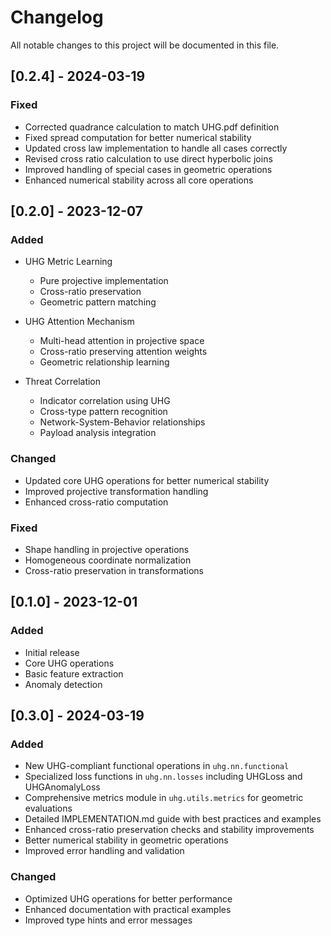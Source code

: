 # Changelog

All notable changes to this project will be documented in this file.

## [0.2.4] - 2024-03-19

### Fixed
- Corrected quadrance calculation to match UHG.pdf definition
- Fixed spread computation for better numerical stability
- Updated cross law implementation to handle all cases correctly
- Revised cross ratio calculation to use direct hyperbolic joins
- Improved handling of special cases in geometric operations
- Enhanced numerical stability across all core operations

## [0.2.0] - 2023-12-07

### Added
- UHG Metric Learning
  - Pure projective implementation
  - Cross-ratio preservation
  - Geometric pattern matching

- UHG Attention Mechanism
  - Multi-head attention in projective space
  - Cross-ratio preserving attention weights
  - Geometric relationship learning

- Threat Correlation
  - Indicator correlation using UHG
  - Cross-type pattern recognition
  - Network-System-Behavior relationships
  - Payload analysis integration

### Changed
- Updated core UHG operations for better numerical stability
- Improved projective transformation handling
- Enhanced cross-ratio computation

### Fixed
- Shape handling in projective operations
- Homogeneous coordinate normalization
- Cross-ratio preservation in transformations

## [0.1.0] - 2023-12-01

### Added
- Initial release
- Core UHG operations
- Basic feature extraction
- Anomaly detection

## [0.3.0] - 2024-03-19

### Added
- New UHG-compliant functional operations in `uhg.nn.functional`
- Specialized loss functions in `uhg.nn.losses` including UHGLoss and UHGAnomalyLoss
- Comprehensive metrics module in `uhg.utils.metrics` for geometric evaluations
- Detailed IMPLEMENTATION.md guide with best practices and examples
- Enhanced cross-ratio preservation checks and stability improvements
- Better numerical stability in geometric operations
- Improved error handling and validation

### Changed
- Optimized UHG operations for better performance
- Enhanced documentation with practical examples
- Improved type hints and error messages